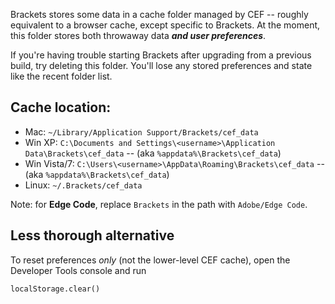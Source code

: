Brackets stores some data in a cache folder managed by CEF -- roughly equivalent to a browser cache, except specific to Brackets. At the moment, this folder stores both throwaway data **_and user preferences_**.

If you're having trouble starting Brackets after upgrading from a previous build, try deleting this folder. You'll lose any stored preferences and state like the recent folder list.

## Cache location:

* Mac: ```~/Library/Application Support/Brackets/cef_data```
* Win XP: ```C:\Documents and Settings\<username>\Application Data\Brackets\cef_data``` -- (aka ```%appdata%\Brackets\cef_data```)
* Win Vista/7: ```C:\Users\<username>\AppData\Roaming\Brackets\cef_data``` -- (aka ```%appdata%\Brackets\cef_data```)
* Linux: ``~/.Brackets/cef_data``

Note: for **Edge Code**, replace `Brackets` in the path with `Adobe/Edge Code`.

## Less thorough alternative

To reset preferences _only_ (not the lower-level CEF cache), open the Developer Tools console and run

```
localStorage.clear()
```